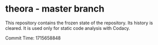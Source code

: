# theora - master branch

This repository contains the frozen state of the repository.
Its history is cleared. It is used only for static code
analysis with Codacy.

Commit Time: 1715658848